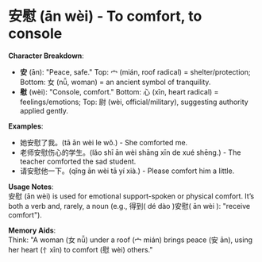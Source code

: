 # **安慰 (ān wèi) - To comfort, to console**

**Character Breakdown**:  
- **安** (ān): "Peace, safe." Top: 宀 (mián, roof radical) = shelter/protection; Bottom: 女 (nǚ, woman) = an ancient symbol of tranquility.  
- **慰** (wèi): "Console, comfort." Bottom: 心 (xīn, heart radical) = feelings/emotions; Top: 尉 (wèi, official/military), suggesting authority applied gently.

**Examples**:  
- 她安慰了我。(tā ān wèi le wǒ.) - She comforted me.  
- 老师安慰伤心的学生。(lǎo shī ān wèi shāng xīn de xué shēng.) - The teacher comforted the sad student.  
- 请安慰他一下。(qǐng ān wèi tā yí xià.) - Please comfort him a little.

**Usage Notes**:  
安慰 (ān wèi) is used for emotional support-spoken or physical comfort. It’s both a verb and, rarely, a noun (e.g., 得到( dé dào )安慰( ān wèi ): "receive comfort").

**Memory Aids**:  
Think: "A woman (女 nǚ) under a roof (宀 mián) brings peace (安 ān), using her heart (忄xīn) to comfort (慰 wèi) others."
